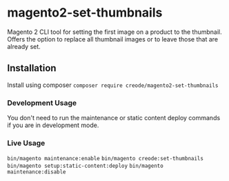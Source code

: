 # magento2-set-thumbnails
Magento 2 CLI tool for setting the first image on a product to the thumbnail.
Offers the option to replace all thumbnail images or to leave those that are already set.

## Installation ##
Install using composer
```composer require creode/magento2-set-thumbnails```

### Development Usage ###
You don't need to run the maintenance or static content deploy commands if you are in development mode.

### Live Usage ###
```bin/magento maintenance:enable```
```bin/magento creode:set-thumbnails```
```bin/magento setup:static-content:deploy```
```bin/magento maintenance:disable```